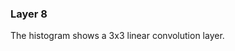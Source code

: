 ### Layer 8

The histogram shows a 3x3 linear convolution layer.
<div id='d3div8'></div>
<script>d3.json("data/data8.json", function(x){initHistogram(x,"#d3div8");});</script>

